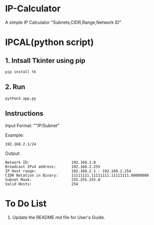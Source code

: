 # IP-Calculator
A simple IP Calculator "Subnets,CIDR,Range,Network ID"

IPCAL(python script)
============
## 1. Intsall Tkinter using pip
```
pip install tk
```
## 2. Run
```
python3 app.py
```
## Instructions
Input Format: ""IP/Subnet"

Example:
```
192.168.2.1/24
```

Output:
```
Network ID:                   192.168.2.0 
Broadcast IPv4 address:       192.168.2.255
IP Host range:                192.168.2.1 - 192.168.2.254 
CIDR Notation in Binary:      11111111.11111111.11111111.00000000
Subnet Mask:                  255.255.255.0
Valid Hosts:                  254
```

# To Do List
1. Update the README.md file for User's Guide.
